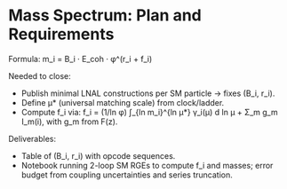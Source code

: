 # Mass Spectrum: Plan and Requirements

Formula: m_i = B_i · E_coh · φ^(r_i + f_i)

Needed to close:
- Publish minimal LNAL constructions per SM particle → fixes (B_i, r_i).
- Define μ* (universal matching scale) from clock/ladder.
- Compute f_i via: f_i = (1/ln φ) ∫_{ln m_i}^{ln μ*} γ_i(μ) d ln μ + Σ_m g_m I_m(i), with g_m from F(z).

Deliverables:
- Table of (B_i, r_i) with opcode sequences.
- Notebook running 2-loop SM RGEs to compute f_i and masses; error budget from coupling uncertainties and series truncation.